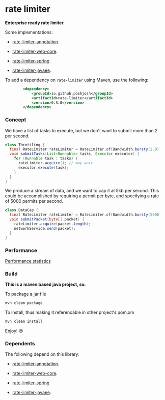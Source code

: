 # rate limiter

__Enterprise ready rate limiter.__

Some implementations:

- [rate-limiter-annotation](https://github.com/poshjosh/rate-limiter-annotation).

- [rate-limiter-web-core](https://github.com/poshjosh/rate-limiter-web-core).

- [rate-limiter-spring](https://github.com/poshjosh/rate-limiter-spring).

- [rate-limiter-javaee](https://github.com/poshjosh/rate-limiter-javaee).

To add a dependency on `rate-limiter` using Maven, use the following:

```xml
        <dependency>
            <groupId>io.github.poshjosh</groupId>
            <artifactId>rate-limiter</artifactId>
            <version>0.5.0</version>
        </dependency>
```

### Concept

We have a list of tasks to execute, but we don't want to submit more than 2 per second.

```java
class Throttling {
  final RateLimiter rateLimiter = RateLimiter.of(Bandwidth.bursty(2.0)); // 2 permits per second
  void submitTasks(List<Runnable> tasks, Executor executor) {
    for (Runnable task : tasks) {
      rateLimiter.acquire(); // may wait
      executor.execute(task);
    }
  }
}
```

We produce a stream of data, and we want to cap it at 5kb per second. This could be accomplished 
by requiring a permit per byte, and specifying a rate of 5000 permits per second.

```java
class DataCap {
  final RateLimiter rateLimiter = RateLimiter.of(Bandwidth.bursty(5000.0)); // 5000 permits per second
  void submitPacket(byte[] packet) {
    rateLimiter.acquire(packet.length);
    networkService.send(packet);
  }
}
```

### Performance

[Performance statistics](docs/PERFORMANCE.md)

### Build

__This is a maven based java project, so:__

To package a jar file

```sh
mvn clean package
```

To install, thus making it referencable in other project's pom.xm

```sh
mvn clean install
```

Enjoy! :wink:

### Dependents

The following depend on this library:

- [rate-limiter-annotation](https://github.com/poshjosh/rate-limiter-annotation).

- [rate-limiter-web-core](https://github.com/poshjosh/rate-limiter-web-core).

- [rate-limiter-spring](https://github.com/poshjosh/rate-limiter-spring).

- [rate-limiter-javaee](https://github.com/poshjosh/rate-limiter-javaee).
